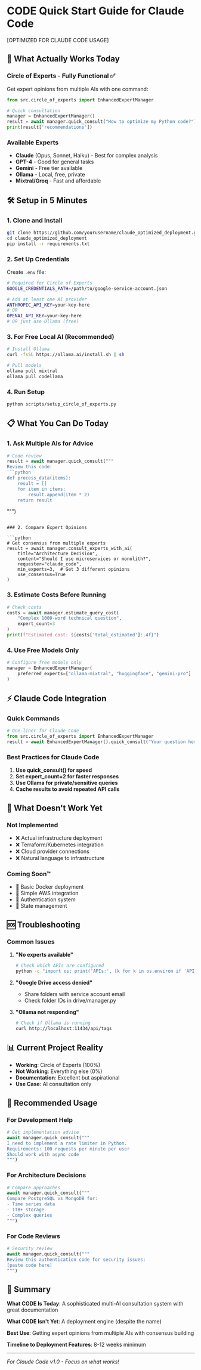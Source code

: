 # CODE Quick Start Guide for Claude Code
[OPTIMIZED FOR CLAUDE CODE USAGE]

## 🚀 What Actually Works Today

### Circle of Experts - Fully Functional ✅

Get expert opinions from multiple AIs with one command:

```python
from src.circle_of_experts import EnhancedExpertManager

# Quick consultation
manager = EnhancedExpertManager()
result = await manager.quick_consult("How to optimize my Python code?")
print(result['recommendations'])
```

### Available Experts
- **Claude** (Opus, Sonnet, Haiku) - Best for complex analysis
- **GPT-4** - Good for general tasks
- **Gemini** - Free tier available
- **Ollama** - Local, free, private
- **Mixtral/Groq** - Fast and affordable

## 🛠️ Setup in 5 Minutes

### 1. Clone and Install

```bash
git clone https://github.com/yourusername/claude_optimized_deployment.git
cd claude_optimized_deployment
pip install -r requirements.txt
```

### 2. Set Up Credentials

Create `.env` file:
```bash
# Required for Circle of Experts
GOOGLE_CREDENTIALS_PATH=/path/to/google-service-account.json

# Add at least one AI provider
ANTHROPIC_API_KEY=your-key-here
# OR
OPENAI_API_KEY=your-key-here
# OR just use Ollama (free)
```

### 3. For Free Local AI (Recommended)

```bash
# Install Ollama
curl -fsSL https://ollama.ai/install.sh | sh

# Pull models
ollama pull mixtral
ollama pull codellama
```

### 4. Run Setup

```bash
python scripts/setup_circle_of_experts.py
```

## 📋 What You Can Do Today

### 1. Ask Multiple AIs for Advice

```python
# Code review
result = await manager.quick_consult("""
Review this code:
```python
def process_data(items):
    result = []
    for item in items:
        result.append(item * 2)
    return result
```
""")
```

### 2. Compare Expert Opinions

```python
# Get consensus from multiple experts
result = await manager.consult_experts_with_ai(
    title="Architecture Decision",
    content="Should I use microservices or monolith?",
    requester="claude_code",
    min_experts=3,  # Get 3 different opinions
    use_consensus=True
)
```

### 3. Estimate Costs Before Running

```python
# Check costs
costs = await manager.estimate_query_cost(
    "Complex 1000-word technical question",
    expert_count=3
)
print(f"Estimated cost: ${costs['total_estimated']:.4f}")
```

### 4. Use Free Models Only

```python
# Configure free models only
manager = EnhancedExpertManager(
    preferred_experts=["ollama-mixtral", "huggingface", "gemini-pro"]
)
```

## ⚡ Claude Code Integration

### Quick Commands

```python
# One-liner for Claude Code
from src.circle_of_experts import EnhancedExpertManager
result = await EnhancedExpertManager().quick_consult("Your question here")
```

### Best Practices for Claude Code

1. **Use quick_consult() for speed**
2. **Set expert_count=2 for faster responses**
3. **Use Ollama for private/sensitive queries**
4. **Cache results to avoid repeated API calls**

## 🚫 What Doesn't Work Yet

### Not Implemented
- ❌ Actual infrastructure deployment
- ❌ Terraform/Kubernetes integration  
- ❌ Cloud provider connections
- ❌ Natural language to infrastructure

### Coming Soon™
- 🚧 Basic Docker deployment
- 🚧 Simple AWS integration
- 🚧 Authentication system
- 🚧 State management

## 🆘 Troubleshooting

### Common Issues

1. **"No experts available"**
   ```bash
   # Check which APIs are configured
   python -c "import os; print('APIs:', [k for k in os.environ if 'API_KEY' in k])"
   ```

2. **"Google Drive access denied"**
   - Share folders with service account email
   - Check folder IDs in drive/manager.py

3. **"Ollama not responding"**
   ```bash
   # Check if Ollama is running
   curl http://localhost:11434/api/tags
   ```

## 📊 Current Project Reality

- **Working**: Circle of Experts (100%)
- **Not Working**: Everything else (0%)
- **Documentation**: Excellent but aspirational
- **Use Case**: AI consultation only

## 🎯 Recommended Usage

### For Development Help
```python
# Get implementation advice
await manager.quick_consult("""
I need to implement a rate limiter in Python.
Requirements: 100 requests per minute per user
Should work with async code
""")
```

### For Architecture Decisions
```python
# Compare approaches
await manager.quick_consult("""
Compare PostgreSQL vs MongoDB for:
- Time series data
- 1TB+ storage
- Complex queries
""")
```

### For Code Reviews
```python
# Security review
await manager.quick_consult("""
Review this authentication code for security issues:
[paste code here]
""")
```

## 📝 Summary

**What CODE Is Today**: A sophisticated multi-AI consultation system with great documentation

**What CODE Isn't Yet**: A deployment engine (despite the name)

**Best Use**: Getting expert opinions from multiple AIs with consensus building

**Timeline to Deployment Features**: 8-12 weeks minimum

---
*For Claude Code v1.0 - Focus on what works!*
